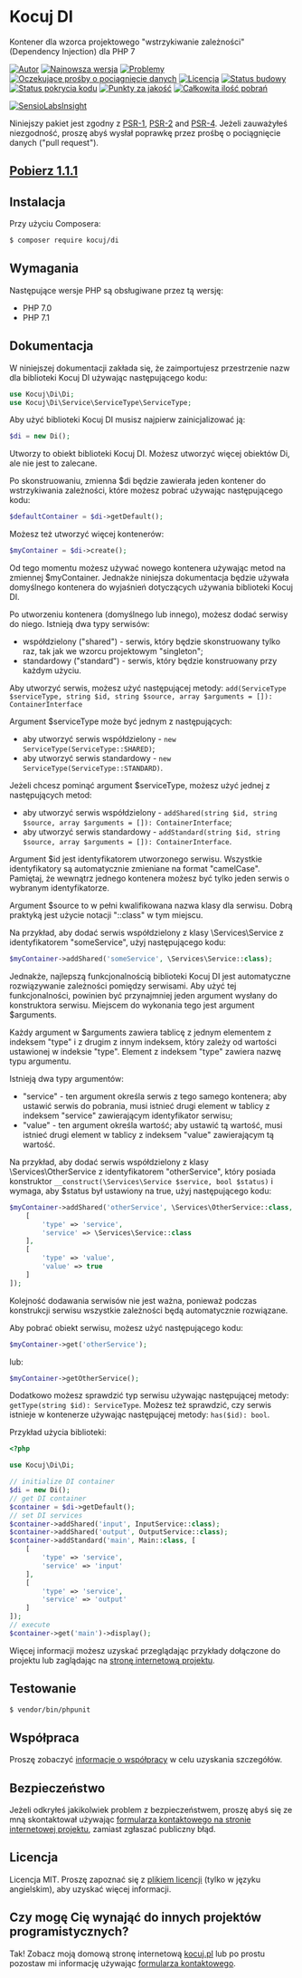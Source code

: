 # Kocuj DI
Kontener dla wzorca projektowego "wstrzykiwanie zależności" (Dependency Injection) dla PHP 7

[![Autor](http://img.shields.io/badge/author-kocuj.pl-blue.svg?style=flat-square)](http://kocuj.pl)
[![Najnowsza wersja](https://img.shields.io/github/release/kocuj/di.svg?style=flat-square)](https://github.com/kocuj/di/releases)
[![Problemy](http://githubbadges.herokuapp.com/kocuj/di/issues.svg)](https://github.com/kocuj/di/issues)
[![Oczekujące prośby o pociągnięcie danych](http://githubbadges.herokuapp.com/kocuj/di/pulls.svg)](https://github.com/kocuj/di/pulls)
[![Licencja](https://img.shields.io/badge/license-MIT-brightgreen.svg?style=flat-square)](https://github.com/kocuj/di/blob/master/LICENSE.md)
[![Status budowy](https://img.shields.io/travis/kocuj/di/master.svg?style=flat-square)](https://travis-ci.org/kocuj/di)
[![Status pokrycia kodu](https://img.shields.io/scrutinizer/coverage/g/kocuj/di.svg?style=flat-square)](https://scrutinizer-ci.com/g/kocuj/di/code-structure)
[![Punkty za jakość](https://img.shields.io/scrutinizer/g/kocuj/di.svg?style=flat-square)](https://scrutinizer-ci.com/g/kocuj/di)
[![Całkowita ilość pobrań](https://img.shields.io/packagist/dt/kocuj/di.svg?style=flat-square)](https://packagist.org/packages/kocuj/di)

[![SensioLabsInsight](https://insight.sensiolabs.com/projects/8445db3c-571b-48e3-a71b-e46de879c955/big.png)](https://insight.sensiolabs.com/projects/8445db3c-571b-48e3-a71b-e46de879c955)

Niniejszy pakiet jest zgodny z [PSR-1](https://github.com/php-fig/fig-standards/blob/master/accepted/PSR-1-basic-coding-standard.md), [PSR-2](https://github.com/php-fig/fig-standards/blob/master/accepted/PSR-2-coding-style-guide.md) and [PSR-4](https://github.com/php-fig/fig-standards/blob/master/accepted/PSR-4-autoloader.md). Jeżeli zauważyłeś niezgodność, proszę abyś wysłał poprawkę przez prośbę o pociągnięcie danych ("pull request").

## [Pobierz 1.1.1](https://github.com/kocuj/di/releases/tag/v1.1.1)

## Instalacja

Przy użyciu Composera:

``` bash
$ composer require kocuj/di
```

## Wymagania

Następujące wersje PHP są obsługiwane przez tą wersję:

* PHP 7.0
* PHP 7.1

## Dokumentacja

W niniejszej dokumentacji zakłada się, że zaimportujesz przestrzenie nazw dla biblioteki Kocuj DI używając następującego kodu:

```php
use Kocuj\Di\Di;
use Kocuj\Di\Service\ServiceType\ServiceType;
```

Aby użyć biblioteki Kocuj DI musisz najpierw zainicjalizować ją:

```php
$di = new Di();
```

Utworzy to obiekt biblioteki Kocuj DI. Możesz utworzyć więcej obiektów Di, ale nie jest to zalecane.

Po skonstruowaniu, zmienna $di będzie zawierała jeden kontener do wstrzykiwania zależności, które możesz pobrać używając następującego kodu:

```php
$defaultContainer = $di->getDefault();
```

Możesz też utworzyć więcej kontenerów:

```php
$myContainer = $di->create();
```

Od tego momentu możesz używać nowego kontenera używając metod na zmiennej $myContainer. Jednakże niniejsza dokumentacja będzie używała domyślnego kontenera do wyjaśnień dotyczących używania biblioteki Kocuj DI.

Po utworzeniu kontenera (domyślnego lub innego), możesz dodać serwisy do niego. Istnieją dwa typy serwisów:

* współdzielony ("shared") - serwis, który będzie skonstruowany tylko raz, tak jak we wzorcu projektowym "singleton";
* standardowy ("standard") - serwis, który będzie konstruowany przy każdym użyciu.

Aby utworzyć serwis, możesz użyć następującej metody:
`add(ServiceType $serviceType, string $id, string $source, array $arguments = []): ContainerInterface`

Argument $serviceType może być jednym z następujących:

* aby utworzyć serwis współdzielony - `new ServiceType(ServiceType::SHARED)`;
* aby utworzyć serwis standardowy - `new ServiceType(ServiceType::STANDARD)`.

Jeżeli chcesz pominąć argument $serviceType, możesz użyć jednej z następujących metod:

* aby utworzyć serwis współdzielony - `addShared(string $id, string $source, array $arguments = []): ContainerInterface`;
* aby utworzyć serwis standardowy - `addStandard(string $id, string $source, array $arguments = []): ContainerInterface`.

Argument $id jest identyfikatorem utworzonego serwisu. Wszystkie identyfikatory są automatycznie zmieniane na format "camelCase". Pamiętaj, że wewnątrz jednego kontenera możesz być tylko jeden serwis o wybranym identyfikatorze.

Argument $source to w pełni kwalifikowana nazwa klasy dla serwisu. Dobrą praktyką jest użycie notacji "::class" w tym miejscu.

Na przykład, aby dodać serwis współdzielony z klasy \Services\Service z identyfikatorem "someService", użyj następującego kodu:

```php
$myContainer->addShared('someService', \Services\Service::class);
```

Jednakże, najlepszą funkcjonalnością biblioteki Kocuj DI jest automatyczne rozwiązywanie zależności pomiędzy serwisami. Aby użyć tej funkcjonalności, powinien być przynajmniej jeden argument wysłany do konstruktora serwisu. Miejscem do wykonania tego jest argument $arguments.

Każdy argument w $arguments zawiera tablicę z jednym elementem z indeksem "type" i z drugim z innym indeksem, który zależy od wartości ustawionej w indeksie "type". Element z indeksem "type" zawiera nazwę typu argumentu.

Istnieją dwa typy argumentów:

* "service" - ten argument określa serwis z tego samego kontenera; aby ustawić serwis do pobrania, musi istnieć drugi element w tablicy z indeksem "service" zawierającym identyfikator serwisu;
* "value" - ten argument określa wartość; aby ustawić tą wartość, musi istnieć drugi element w tablicy z indeksem "value" zawierającym tą wartość.

Na przykład, aby dodać serwis współdzielony z klasy \Services\OtherService z identyfikatorem "otherService", który posiada konstruktor `__construct(\Services\Service $service, bool $status)` i wymaga, aby $status był ustawiony na true, użyj następującego kodu:

```php
$myContainer->addShared('otherService', \Services\OtherService::class, [
    [
        'type' => 'service',
        'service' => \Services\Service::class
    ],
    [
        'type' => 'value',
        'value' => true
    ]
]);
```

Kolejność dodawania serwisów nie jest ważna, ponieważ podczas konstrukcji serwisu wszystkie zależności będą automatycznie rozwiązane.

Aby pobrać obiekt serwisu, możesz użyć następującego kodu:

```php
$myContainer->get('otherService');
```

lub:

```php
$myContainer->getOtherService();
```

Dodatkowo możesz sprawdzić typ serwisu używając następującej metody: `getType(string $id): ServiceType`. Możesz też sprawdzić, czy serwis istnieje w kontenerze używając następującej metody: `has($id): bool`.

Przykład użycia biblioteki:

```php
<?php

use Kocuj\Di\Di;

// initialize DI container
$di = new Di();
// get DI container
$container = $di->getDefault();
// set DI services
$container->addShared('input', InputService::class);
$container->addShared('output', OutputService::class);
$container->addStandard('main', Main::class, [
    [
        'type' => 'service',
        'service' => 'input'
    ],
    [
        'type' => 'service',
        'service' => 'output'
    ]
]);
// execute
$container->get('main')->display();
```

Więcej informacji możesz uzyskać przeglądając przykłady dołączone do projektu lub zaglądając na [stronę internetową projektu](http://libs.kocuj.pl/pl/kocuj-di).

## Testowanie

``` bash
$ vendor/bin/phpunit
```

## Współpraca

Proszę zobaczyć [informacje o współpracy](https://github.com/kocuj/di/blob/master/CONTRIBUTING.pl.md) w celu uzyskania szczegółów.

## Bezpieczeństwo

Jeżeli odkryłeś jakikolwiek problem z bezpieczeństwem, proszę abyś się ze mną skontaktował używając [formularza kontaktowego na stronie internetowej projektu](http://libs.kocuj.pl/pl/contact/), zamiast zgłaszać publiczny błąd.

## Licencja

Licencja MIT. Proszę zapoznać się z [plikiem licencji](https://github.com/kocuj/di/blob/master/LICENSE.md) (tylko w języku angielskim), aby uzyskać więcej informacji.

## Czy mogę Cię wynająć do innych projektów programistycznych?

Tak! Zobacz moją domową stronę internetową [kocuj.pl](http://kocuj.pl/) lub po prostu pozostaw mi informację używając [formularza kontaktowego](http://libs.kocuj.pl/pl/contact).
